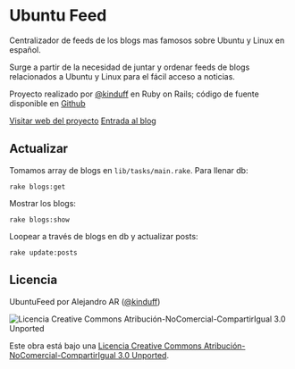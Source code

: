 Ubuntu Feed
============
Centralizador de feeds de los blogs mas famosos sobre Ubuntu y Linux en español.

Surge a partir de la necesidad de juntar y ordenar feeds de blogs relacionados a Ubuntu y Linux para el fácil acceso a noticias.

Proyecto realizado por [@kinduff](http://twitter.com/kinduff) en Ruby on Rails; código de fuente disponible en [Github](http://github.com/kinduff/ubuntufeed)

[Visitar web del proyecto](http://ubuntufeed.herokuapp.com/)
[Entrada al blog](http://abarcarodriguez.com/blog/ubuntufeed-noticias-de-ubuntu-para-todos)

## Actualizar
Tomamos array de blogs en `lib/tasks/main.rake`. Para llenar db:

    rake blogs:get


Mostrar los blogs:

    rake blogs:show


Loopear a través de blogs en db y actualizar posts:

    rake update:posts

## Licencia
UbuntuFeed por Alejandro AR ([@kinduff][1])

![Licencia Creative Commons Atribución-NoComercial-CompartirIgual 3.0 Unported](http://i.creativecommons.org/l/by-nc-sa/3.0/88x31.png)

Este obra está bajo una [Licencia Creative Commons Atribución-NoComercial-CompartirIgual 3.0 Unported][2].

[1]: http://twitter.com/kinduff
[2]: http://creativecommons.org/licenses/by-nc-sa/3.0/deed.es
